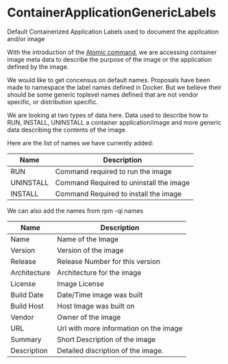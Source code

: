 # ContainerApplicationGenericLabels
Default Containerized Application Labels used to document the application and/or image

With the introduction of the [Atomic command](http://developerblog.redhat.com/2015/04/21/introducing-the-atomic-command/), we are accessing container image meta data to describe the purpose of the image or the application defined by the image.

We would like to get concensus on default names.  Proposals have been made to namespace the label names defined
in Docker.  But we believe their should be some generic toplevel names defined that are not vendor specific, or
distribution specific.  

We are looking at two types of data here. Data used to describe how to RUN, INSTALL, UNINSTALL a container application/image and more generic data describing the contents of the image.

Here are the list of names we have currently added:

| Name        | Description                            |
|-------------|----------------------------------------|
| RUN         | Command required to run the image      |
| UNINSTALL   | Command Required to uninstall the image|
| INSTALL     | Command Required to install the image  |

We can also add the names from rpm -qi names

| Name        | Description                            |
|-------------|----------------------------------------|
| Name        | Name of the Image|
| Version     | Version of the image                   |
| Release     | Release Number for this version        |
| Architecture| Architecture for the image             |
| License     | Image License                          |
| Build Date  | Date/Time image was built              |
| Build Host  | Host Image was built on                |
| Vendor      | Owner of the image                     | 
| URL         | Url with more information on the image |
| Summary     | Short Description of the image         |
| Description | Detailed discription of the image.     |

